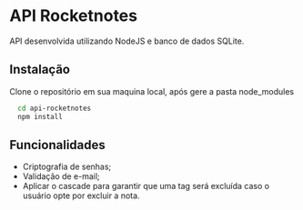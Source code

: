 # API Rocketnotes

API desenvolvida utilizando NodeJS e banco de dados SQLite.

## Instalação

Clone o repositório em sua maquina local, após gere a pasta node_modules

```bash
  cd api-rocketnotes
  npm install
```

## Funcionalidades

- Criptografia de senhas;
- Validação de e-mail;
- Aplicar o cascade para garantir que uma tag será excluída caso o usuário opte por excluir a nota.

